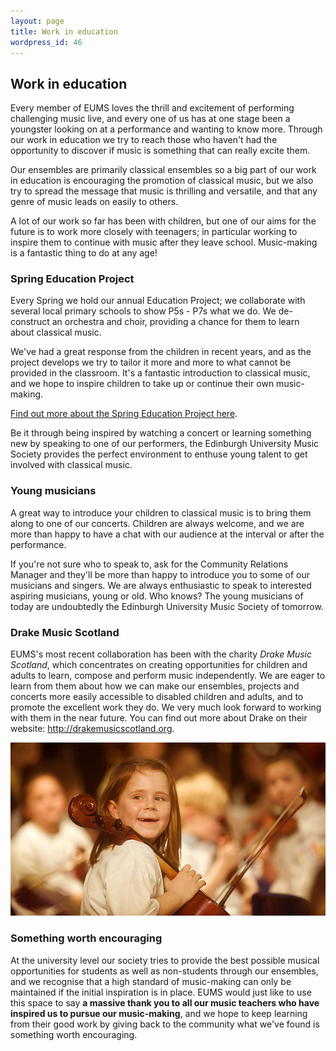 ```yaml
---
layout: page
title: Work in education
wordpress_id: 46
---
```


## Work in education

Every member of EUMS loves the thrill and excitement of performing challenging music live, and every one of us has at one stage been a youngster looking on at a performance and wanting to know more. Through our work in education we try to reach those who haven't had the opportunity to discover if music is something that can really excite them.

Our ensembles are primarily classical ensembles so a big part of our work in education is encouraging the promotion of classical music, but we also try to spread the message that music is thrilling and versatile, and that any genre of music leads on easily to others.

A lot of our work so far has been with children, but one of our aims for the future is to work more closely with teenagers; in particular working to inspire them to continue with music after they leave school. Music-making is a fantastic thing to do at any age!

### Spring Education Project

Every Spring we hold our annual Education Project; we collaborate with several local primary schools to show P5s - P7s what we do. We de-construct an orchestra and choir, providing a chance for them to learn about classical music.

We've had a great response from the children in recent years, and as the project develops we try to tailor it more and more to what cannot be provided in the classroom. It's a fantastic introduction to classical music, and we hope to inspire children to take up or continue their own music-making. 

[Find out more about the Spring Education Project here](/community/education/spring-project/).

<p class="hero">
Be it through being inspired by watching a concert or learning something new by speaking to one of our performers, the Edinburgh University Music Society provides the perfect environment to enthuse young talent to get involved with classical music.
</p>

### Young musicians

A great way to introduce your children to classical music is to bring them along to one of our concerts. Children are always welcome, and we are more than happy to have a chat with our audience at the interval or after the performance.

If you're not sure who to speak to, ask for the Community Relations Manager and they'll be more than happy to introduce you to some of our musicians and singers. We are always enthusiastic to speak to interested aspiring musicians, young or old.  Who knows? The young musicians of today are undoubtedly the Edinburgh University Music Society of tomorrow.

### Drake Music Scotland

EUMS's most recent collaboration has been with the charity *Drake Music Scotland*, which concentrates on creating opportunities for children and adults to learn, compose and perform music independently. We are eager to learn from them about how we can make our ensembles, projects and concerts more easily accessible to disabled children and adults, and to promote the excellent work they do.  We very much look forward to working with them in the near future. You can find out more about Drake on their website: <http://drakemusicscotland.org>.

<img title="Music brings delight to everyone!" src="/assets/img/education-projects/child-cello.jpg" alt="Child playing cello">

### Something worth encouraging

At the university level our society tries to provide the best possible musical opportunities for students as well as non-students through our ensembles, and we recognise that a high standard of music-making can only be maintained if the initial inspiration is in place.  EUMS would just like to use this space to say **a massive thank you to all our music teachers who have inspired us to pursue our music-making**, and we hope to keep learning from their good work by giving back to the community what we've found is something worth encouraging.
